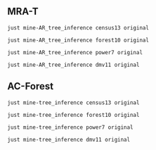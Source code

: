 ## MRA-T

`just mine-AR_tree_inference census13 original`

`just mine-AR_tree_inference forest10 original`

`just mine-AR_tree_inference power7 original`

`just mine-AR_tree_inference dmv11 original`

## AC-Forest

`just mine-tree_inference census13 original`

`just mine-tree_inference forest10 original`

`just mine-tree_inference power7 original`

`just mine-tree_inference dmv11 original`